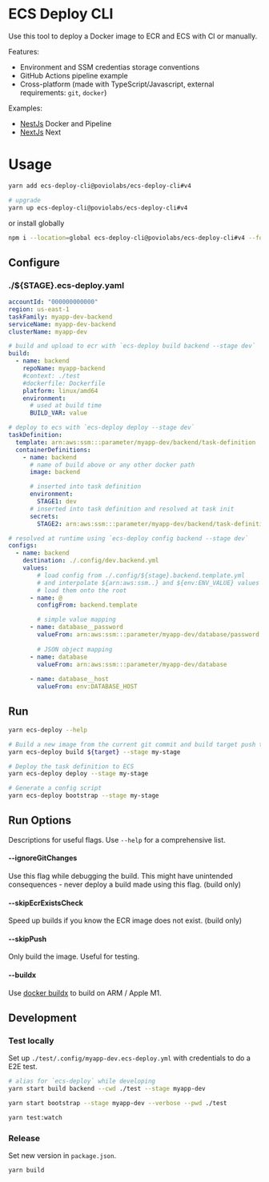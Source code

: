 # ECS Deploy CLI

Use this tool to deploy a Docker image to ECR and ECS with CI or manually.

Features:

- Environment and SSM credentias storage conventions
- GitHub Actions pipeline example
- Cross-platform (made with TypeScript/Javascript, external requirements: `git`, `docker`)


Examples:

- [NestJs](./examples/nestjs) Docker and Pipeline
- [NextJs](./examples/nextjs) Next

# Usage

```bash
yarn add ecs-deploy-cli@poviolabs/ecs-deploy-cli#v4

# upgrade
yarn up ecs-deploy-cli@poviolabs/ecs-deploy-cli#v4
```

or install globally

```bash
npm i --location=global ecs-deploy-cli@poviolabs/ecs-deploy-cli#v4 --force
```

## Configure

### ./${STAGE}.ecs-deploy.yaml
```yaml
accountId: "000000000000"
region: us-east-1
taskFamily: myapp-dev-backend
serviceName: myapp-dev-backend
clusterName: myapp-dev

# build and upload to ecr with `ecs-deploy build backend --stage dev`
build:
  - name: backend
    repoName: myapp-backend
    #context: ./test
    #dockerfile: Dockerfile
    platform: linux/amd64
    environment:
      # used at build time
      BUILD_VAR: value

# deploy to ecs with `ecs-deploy deploy --stage dev`
taskDefinition:
  template: arn:aws:ssm:::parameter/myapp-dev/backend/task-definition
  containerDefinitions:
    - name: backend
      # name of build above or any other docker path
      image: backend

      # inserted into task definition
      environment:
        STAGE1: dev
      # inserted into task definition and resolved at task init
      secrets:
        STAGE2: arn:aws:ssm:::parameter/myapp-dev/backend/task-definition

# resolved at runtime using `ecs-deploy config backend --stage dev`
configs:
  - name: backend
    destination: ./.config/dev.backend.yml
    values:
        # load config from ./.config/${stage}.backend.template.yml
        # and interpolate ${arn:aws:ssm..} and ${env:ENV_VALUE} values
        # load them onto the root
      - name: @
        configFrom: backend.template

        # simple value mapping
      - name: database__password
        valueFrom: arn:aws:ssm:::parameter/myapp-dev/database/password
        
        # JSON object mapping
      - name: database
        valueFrom: arn:aws:ssm:::parameter/myapp-dev/database
        
      - name: database__host
        valueFrom: env:DATABASE_HOST
```

## Run

```bash
yarn ecs-deploy --help

# Build a new image from the current git commit and build target push to ECR 
yarn ecs-deploy build ${target} --stage my-stage

# Deploy the task definition to ECS
yarn ecs-deploy deploy --stage my-stage

# Generate a config script
yarn ecs-deploy bootstrap --stage my-stage
```

## Run Options

Descriptions for useful flags. Use `--help` for a comprehensive list.

#### --ignoreGitChanges

Use this flag while debugging the build. This might have unintended consequences - never deploy a build made using this flag. (build only)

#### --skipEcrExistsCheck

Speed up builds if you know the ECR image does not exist. (build only)

#### --skipPush

Only build the image. Useful for testing.

#### --buildx

Use [docker buildx](https://docs.docker.com/buildx/working-with-buildx/) to build on ARM / Apple M1.

## Development

### Test locally

Set up `./test/.config/myapp-dev.ecs-deploy.yml` with credentials to do a E2E test.

```bash
# alias for `ecs-deploy` while developing
yarn start build backend --cwd ./test --stage myapp-dev

yarn start bootstrap --stage myapp-dev --verbose --pwd ./test

yarn test:watch
```

### Release

Set new version in `package.json`.

```bash
yarn build
```
